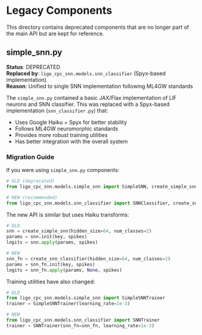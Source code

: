 # Legacy Components

This directory contains deprecated components that are no longer part of the main API but are kept for reference.

## simple_snn.py

**Status**: DEPRECATED  
**Replaced by**: `ligo_cpc_snn.models.snn_classifier` (Spyx-based implementation)  
**Reason**: Unified to single SNN implementation following ML4GW standards

The `simple_snn.py` contained a basic JAX/Flax implementation of LIF neurons and SNN classifier. This was replaced with a Spyx-based implementation (`snn_classifier.py`) that:

- Uses Google Haiku + Spyx for better stability
- Follows ML4GW neuromorphic standards
- Provides more robust training utilities
- Has better integration with the overall system

### Migration Guide

If you were using `simple_snn.py` components:

```python
# OLD (deprecated)
from ligo_cpc_snn.models.simple_snn import SimpleSNN, create_simple_snn

# NEW (recommended)
from ligo_cpc_snn.models.snn_classifier import SNNClassifier, create_snn_classifier
```

The new API is similar but uses Haiku transforms:

```python
# OLD
snn = create_simple_snn(hidden_size=64, num_classes=2)
params = snn.init(key, spikes)
logits = snn.apply(params, spikes)

# NEW
snn_fn = create_snn_classifier(hidden_size=64, num_classes=2)
params = snn_fn.init(key, spikes)
logits = snn_fn.apply(params, None, spikes)
```

Training utilities have also changed:

```python
# OLD
from ligo_cpc_snn.models.simple_snn import SimpleSNNTrainer
trainer = SimpleSNNTrainer(learning_rate=1e-3)

# NEW
from ligo_cpc_snn.models.snn_classifier import SNNTrainer
trainer = SNNTrainer(snn_fn=snn_fn, learning_rate=1e-3)
``` 